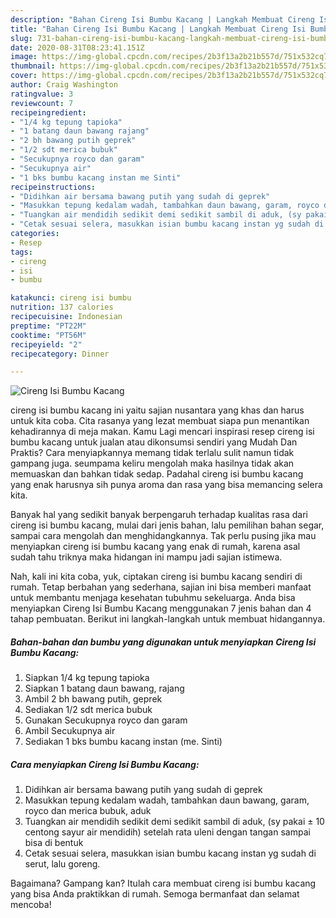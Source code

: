 ```yaml
---
description: "Bahan Cireng Isi Bumbu Kacang | Langkah Membuat Cireng Isi Bumbu Kacang Yang Mudah Dan Praktis"
title: "Bahan Cireng Isi Bumbu Kacang | Langkah Membuat Cireng Isi Bumbu Kacang Yang Mudah Dan Praktis"
slug: 731-bahan-cireng-isi-bumbu-kacang-langkah-membuat-cireng-isi-bumbu-kacang-yang-mudah-dan-praktis
date: 2020-08-31T08:23:41.151Z
image: https://img-global.cpcdn.com/recipes/2b3f13a2b21b557d/751x532cq70/cireng-isi-bumbu-kacang-foto-resep-utama.jpg
thumbnail: https://img-global.cpcdn.com/recipes/2b3f13a2b21b557d/751x532cq70/cireng-isi-bumbu-kacang-foto-resep-utama.jpg
cover: https://img-global.cpcdn.com/recipes/2b3f13a2b21b557d/751x532cq70/cireng-isi-bumbu-kacang-foto-resep-utama.jpg
author: Craig Washington
ratingvalue: 3
reviewcount: 7
recipeingredient:
- "1/4 kg tepung tapioka"
- "1 batang daun bawang rajang"
- "2 bh bawang putih geprek"
- "1/2 sdt merica bubuk"
- "Secukupnya royco dan garam"
- "Secukupnya air"
- "1 bks bumbu kacang instan me Sinti"
recipeinstructions:
- "Didihkan air bersama bawang putih yang sudah di geprek"
- "Masukkan tepung kedalam wadah, tambahkan daun bawang, garam, royco dan merica bubuk, aduk"
- "Tuangkan air mendidih sedikit demi sedikit sambil di aduk, (sy pakai ± 10 centong sayur air mendidih) setelah rata uleni dengan tangan sampai bisa di bentuk"
- "Cetak sesuai selera, masukkan isian bumbu kacang instan yg sudah di serut, lalu goreng."
categories:
- Resep
tags:
- cireng
- isi
- bumbu

katakunci: cireng isi bumbu 
nutrition: 137 calories
recipecuisine: Indonesian
preptime: "PT22M"
cooktime: "PT56M"
recipeyield: "2"
recipecategory: Dinner

---
```



![Cireng Isi Bumbu Kacang](https://img-global.cpcdn.com/recipes/2b3f13a2b21b557d/751x532cq70/cireng-isi-bumbu-kacang-foto-resep-utama.jpg)


cireng isi bumbu kacang ini yaitu sajian nusantara yang khas dan harus untuk kita coba. Cita rasanya yang lezat membuat siapa pun menantikan kehadirannya di meja makan.
Kamu Lagi mencari inspirasi resep cireng isi bumbu kacang untuk jualan atau dikonsumsi sendiri yang Mudah Dan Praktis? Cara menyiapkannya memang tidak terlalu sulit namun tidak gampang juga. seumpama keliru mengolah maka hasilnya tidak akan memuaskan dan bahkan tidak sedap. Padahal cireng isi bumbu kacang yang enak harusnya sih punya aroma dan rasa yang bisa memancing selera kita.

Banyak hal yang sedikit banyak berpengaruh terhadap kualitas rasa dari cireng isi bumbu kacang, mulai dari jenis bahan, lalu pemilihan bahan segar, sampai cara mengolah dan menghidangkannya. Tak perlu pusing jika mau menyiapkan cireng isi bumbu kacang yang enak di rumah, karena asal sudah tahu triknya maka hidangan ini mampu jadi sajian istimewa.




Nah, kali ini kita coba, yuk, ciptakan cireng isi bumbu kacang sendiri di rumah. Tetap berbahan yang sederhana, sajian ini bisa memberi manfaat untuk membantu menjaga kesehatan tubuhmu sekeluarga. Anda bisa menyiapkan Cireng Isi Bumbu Kacang menggunakan 7 jenis bahan dan 4 tahap pembuatan. Berikut ini langkah-langkah untuk membuat hidangannya.

<!--inarticleads1-->

##### Bahan-bahan dan bumbu yang digunakan untuk menyiapkan Cireng Isi Bumbu Kacang:

1. Siapkan 1/4 kg tepung tapioka
1. Siapkan 1 batang daun bawang, rajang
1. Ambil 2 bh bawang putih, geprek
1. Sediakan 1/2 sdt merica bubuk
1. Gunakan Secukupnya royco dan garam
1. Ambil Secukupnya air
1. Sediakan 1 bks bumbu kacang instan (me. Sinti)




<!--inarticleads2-->

##### Cara menyiapkan Cireng Isi Bumbu Kacang:

1. Didihkan air bersama bawang putih yang sudah di geprek
1. Masukkan tepung kedalam wadah, tambahkan daun bawang, garam, royco dan merica bubuk, aduk
1. Tuangkan air mendidih sedikit demi sedikit sambil di aduk, (sy pakai ± 10 centong sayur air mendidih) setelah rata uleni dengan tangan sampai bisa di bentuk
1. Cetak sesuai selera, masukkan isian bumbu kacang instan yg sudah di serut, lalu goreng.




Bagaimana? Gampang kan? Itulah cara membuat cireng isi bumbu kacang yang bisa Anda praktikkan di rumah. Semoga bermanfaat dan selamat mencoba!

